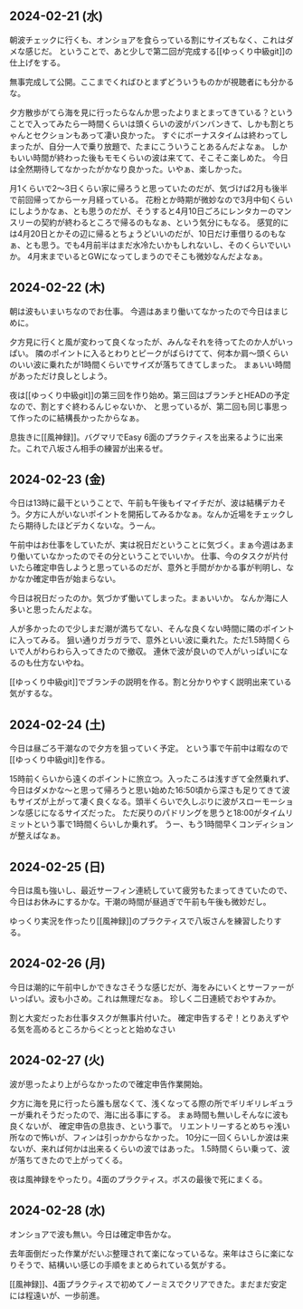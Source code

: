 ## 2024-02-21 (水)

朝波チェックに行くも、オンショアを食らっている割にサイズもなく、これはダメな感じだ。
ということで、あと少しで第二回が完成する[[ゆっくり中級git]]の仕上げをする。

無事完成して公開。ここまでくればひとまずどういうものかが視聴者にも分かるな。

夕方散歩がてら海を見に行ったらなんか思ったよりまとまってきている？ということで入ってみたら一時間くらいは頭くらいの波がバンバンきて、しかも割とちゃんとセクションもあって凄い良かった。
すぐにボーナスタイムは終わってしまったが、自分一人で乗り放題で、たまにこういうことあるんだよなぁ。
しかもいい時間が終わった後もモモくらいの波は来てて、そこそこ楽しめた。
今日は全然期待してなかったがかなり良かった。いやぁ、楽しかった。

月1くらいで2〜3日くらい家に帰ろうと思っていたのだが、気づけば2月も後半で前回帰ってから一ヶ月経っている。
花粉とか時期が微妙なので3月中旬くらいにしようかなぁ、とも思うのだが、そうすると4月10日ごろにレンタカーのマンスリーの契約が終わるところで帰るのもなぁ、という気分にもなる。
感覚的には4月20日とかその辺に帰るとちょうどいいのだが、10日だけ車借りるのもなぁ、とも思う。でも4月前半はまだ水冷たいかもしれないし、そのくらいでいいか。
4月末までいるとGWになってしまうのでそこも微妙なんだよなぁ。

## 2024-02-22 (木)

朝は波もいまいちなのでお仕事。
今週はあまり働いてなかったので今日はまじめに。

夕方見に行くと風が変わって良くなったが、みんなそれを待ってたのか人がいっぱい。
隣のポイントに入るとわりとピークがばらけてて、何本か肩～頭くらいのいい波に乗れたが1時間くらいでサイズが落ちてきてしまった。
まぁいい時間があっただけ良しとしよう。

夜は[[ゆっくり中級git]]の第三回を作り始め。第三回はブランチとHEADの予定なので、割とすぐ終わるんじゃないか、
と思っているが、第二回も同じ事思って作ったのに結構長かったからなぁ。

息抜きに[[風神録]]。バグマリでEasy 6面のプラクティスを出来るように出来た。これで八坂さん相手の練習が出来るぜ。

## 2024-02-23 (金)

今日は13時に最干ということで、午前も午後もイマイチだが、波は結構デカそう。夕方に人がいないポイントを開拓してみるかなぁ。なんか近場をチェックしたら期待したほどデカくないな。うーん。

午前中はお仕事をしていたが、実は祝日だということに気づく。まぁ今週はあまり働いていなかったのでその分ということでいいか。
仕事、今のタスクが片付いたら確定申告しようと思っているのだが、意外と手間がかかる事が判明し、なかなか確定申告が始まらない。

今日は祝日だったのか。気づかず働いてしまった。まぁいいか。
なんか海に人多いと思ったんだよな。

人が多かったので少しまだ潮が満ちてない、そんな良くない時間に隣のポイントに入ってみる。
狙い通りガラガラで、意外といい波に乗れた。ただ1.5時間くらいで人がわらわら入ってきたので撤収。
連休で波が良いので人がいっぱいになるのも仕方ないやね。

[[ゆっくり中級git]]でブランチの説明を作る。割と分かりやすく説明出来ている気がするな。

## 2024-02-24 (土)

今日は昼ごろ干潮なので夕方を狙っていく予定。
という事で午前中は暇なので[[ゆっくり中級git]]を作る。

15時前くらいから遠くのポイントに旅立つ。入ったころは浅すぎて全然乗れず、今日はダメかな～と思って帰ろうと思い始めた16:50頃から深さも足りてきて波もサイズが上がって凄く良くなる。頭半くらいで久しぶりに波がスローモーションな感じになるサイズだった。
ただ戻りのパドリングを思うと18:00がタイムリミットという事で1時間くらいしか乗れず。
うー、もう1時間早くコンディションが整えばなぁ。

## 2024-02-25 (日)

今日は風も強いし、最近サーフィン連続していて疲労もたまってきていたので、今日はお休みにするかな。干潮の時間が昼過ぎで午前も午後も微妙だし。

ゆっくり実況を作ったり[[風神録]]のプラクティスで八坂さんを練習したりする。

## 2024-02-26 (月)

今日は潮的に午前中しかできなさそうな感じだが、海をみにいくとサーファーがいっぱい。波も小さめ。これは無理だなぁ。
珍しく二日連続でおやすみか。

割と大変だったお仕事タスクが無事片付いた。
確定申告するぞ！とりあえずやる気を高めるところから＜とっとと始めなさい

## 2024-02-27 (火)

波が思ったより上がらなかったので確定申告作業開始。

夕方に海を見に行ったら誰も居なくて、浅くなってる際の所でギリギリレギュラーが乗れそうだったので、海に出る事にする。
まぁ時間も無いしそんなに波も良くないが、
確定申告の息抜き、という事で。
リエントリーするとめちゃ浅い所なので怖いが、フィンは引っかからなかった。
10分に一回くらいしか波は来ないが、来れば何かは出来るくらいの波ではあった。
1.5時間くらい乗って、波が落ちてきたので上がってくる。

夜は風神録をやったり。4面のプラクティス。ボスの最後で死にまくる。

## 2024-02-28 (水)

オンショアで波も無い。今日は確定申告かな。

去年面倒だった作業がだいぶ整理されて楽になっているな。来年はさらに楽になりそうで、結構いい感じの手順をまとめられている気がする。

[[風神録]]、4面プラクティスで初めてノーミスでクリアできた。まだまだ安定には程遠いが、一歩前進。